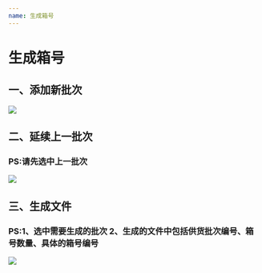 ```yaml
---
name: 生成箱号
---
```


# 生成箱号

## 一、添加新批次
![](http://upload-images.jianshu.io/upload_images/3990842-329194cc769bb0e0.gif?imageMogr2/auto-orient/strip)

## 二、延续上一批次
### PS:请先选中上一批次
![](http://upload-images.jianshu.io/upload_images/3990842-c23ad44b08ca163d.gif?imageMogr2/auto-orient/strip)

## 三、生成文件
### PS:1、选中需要生成的批次 2、生成的文件中包括供货批次编号、箱号数量、具体的箱号编号
![](http://upload-images.jianshu.io/upload_images/3990842-9200c629e1853f74.gif?imageMogr2/auto-orient/strip)


